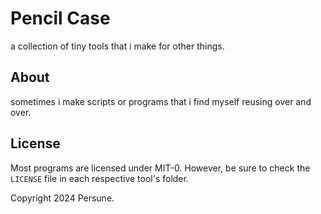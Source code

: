 # Pencil Case

a collection of tiny tools that i make for other things.

## About

sometimes i make scripts or programs that i find myself reusing over and over.

## License

Most programs are licensed under MIT-0. However, be sure to check the `LICENSE` file in each respective tool's folder.

Copyright 2024 Persune.
